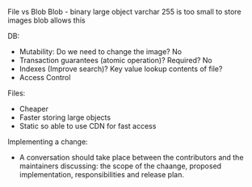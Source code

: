 

File vs Blob
Blob - binary large object
    varchar 255 is too small to store images
    blob allows this


DB:

- Mutability: Do we need to change the image? No
- Transaction guarantees (atomic operation)? Required? No
- Indexes (Improve search)? Key value lookup contents of file?
- Access Control


Files:
- Cheaper
- Faster storing large objects
- Static so able to use CDN for fast access


Implementing a change:
- A conversation should take place between the contributors and the maintainers
discussing: the scope of the chaange, proposed implementation, responsibilities and release plan.
